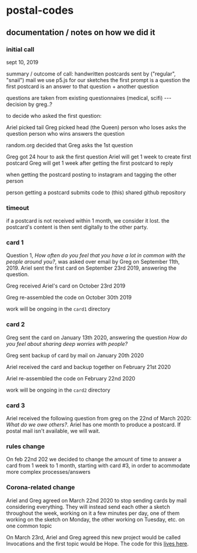 # postal-codes

## documentation / notes on how we did it

### initial call

sept 10, 2019

summary / outcome of call:
handwritten postcards sent by ("regular", "snail") mail
we use p5.js for our sketches
the first prompt is a question
the first postcard is an answer to that question + another question

questions are taken from existing questionnaires (medical, scifi) --- decision by greg..?

to decide who asked the first question:

Ariel picked tail
Greg picked head (the Queen)
person who loses asks the question
person who wins answers the question

random.org decided that Greg asks the 1st question

Greg got 24 hour to ask the first question
Ariel will get 1 week to create first postcard
Greg will get 1 week after getting the first postcard to reply

when getting the postcard
posting to instagram and tagging the other person

person getting a postcard submits code to (this) shared github repository 

### timeout

if a postcard is not received within 1 month, we consider it lost. the postcard's content is then sent digitally to the other party.

### card 1

Question 1, *How often do you feel that you have a lot in common with the people around you?*, was asked over email by Greg on September 11th, 2019. Ariel sent the first card on September 23rd 2019, answering the question.

Greg received Ariel's card on October 23rd 2019

Greg re-assembled the code on October 30th 2019

work will be ongoing in the `card1` directory

### card 2

Greg sent the card on January 13th 2020, answering the question *How do you feel about sharing deep worries with people?*

Greg sent backup of card by mail on January 20th 2020

Ariel received the card and backup together on February 21st 2020

Ariel re-assembled the code on February 22nd 2020

work will be ongoing in the `card2` directory

### card 3

Ariel received the following question from greg on the 22nd of March 2020: *What do we owe others?*. Ariel has one month to produce a postcard. If postal mail isn't available, we will wait.

### rules change

On feb 22nd 202 we decided to change the amount of time to answer a card from 1 week to 1 month, starting with card #3, in order to acommodate more complex processes/answers

### Corona-related change

Ariel and Greg agreed on March 22nd 2020 to stop sending cards by mail considering everything. They will instead send each other a sketch throughout the week, working on it a few minutes per day, one of them working on the sketch on Monday, the other working on Tuesday, etc. on one common topic

On March 23rd, Ariel and Greg agreed this new project would be called Invocations and the first topic would be Hope. The code for this [lives here](https://github.com/gregsadetsky/invocations).
